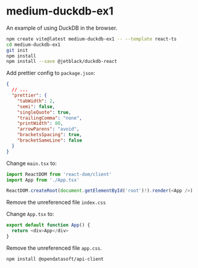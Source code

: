 # medium-duckdb-ex1

An example of using DuckDB in the browser.

```bash
npm create vite@latest medium-duckdb-ex1 -- --template react-ts
cd medium-duckdb-ex1
git init
npm install
npm install --save @jetblack/duckdb-react
```

Add prettier config to `package.json`:

```json
{
  // ...
  "prettier": {
    "tabWidth": 2,
    "semi": false,
    "singleQuote": true,
    "trailingComma": "none",
    "printWidth": 80,
    "arrowParens": "avoid",
    "bracketsSpacing": true,
    "bracketSameLine": false
  }
}
```

Change `main.tsx` to:

```ts
import ReactDOM from 'react-dom/client'
import App from './App.tsx'

ReactDOM.createRoot(document.getElementById('root')!).render(<App />)
```

Remove the unreferenced file `index.css`

Change `App.tsx` to:

```ts
export default function App() {
  return <div>App</div>
}
```

Remove the unreferenced file `app.css`.

```bash
npm install @opendatasoft/api-client
```
